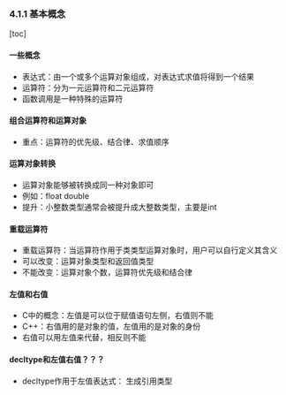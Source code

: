 ### 4.1.1 基本概念

[toc]

#### 一些概念
* 表达式：由一个或多个运算对象组成，对表达式求值将得到一个结果
* 运算符：分为一元运算符和二元运算符
* 函数调用是一种特殊的运算符

#### 组合运算符和运算对象
* 重点：运算符的优先级、结合律、求值顺序

#### 运算对象转换
* 运算对象能够被转换成同一种对象即可
* 例如：float double
* 提升：小整数类型通常会被提升成大整数类型，主要是int

#### 重载运算符
* 重载运算符：当运算符作用于类类型运算对象时，用户可以自行定义其含义
* 可以改变：运算对象类型和返回值类型
* 不能改变：运算对象个数，运算符优先级和结合律

#### 左值和右值
* C中的概念：左值是可以位于赋值语句左侧，右值则不能
* C++：右值用的是对象的值，左值用的是对象的身份
* 右值可以用左值来代替，相反则不能

#### decltype和左值右值？？？
* decltype作用于左值表达式： 生成引用类型
